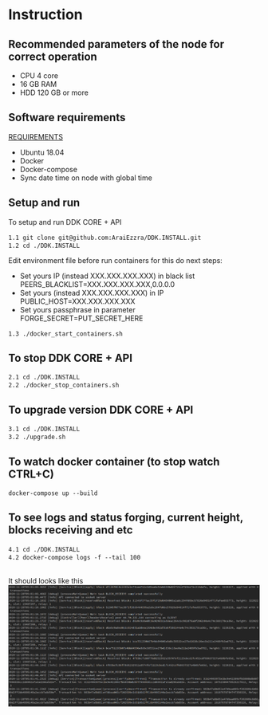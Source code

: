 # Instruction

## Recommended parameters of the node for correct operation

- CPU 4 core
- 16 GB RAM
- HDD 120 GB or more

## Software requirements
   [REQUIREMENTS](requirements.md#)

- Ubuntu 18.04
- Docker
- Docker-compose
- Sync date time on node with global time

## Setup and run

To setup and run DDK CORE + API

```text
1.1 git clone git@github.com:AraiEzzra/DDK.INSTALL.git
1.2 cd ./DDK.INSTALL
```

Edit environment file before run containers for this do next steps:

- Set yours IP (instead XXX.XXX.XXX.XXX) in black list PEERS_BLACKLIST=XXX.XXX.XXX.XXX,0.0.0.0
- Set yours (instead XXX.XXX.XXX.XXX) in IP PUBLIC_HOST=XXX.XXX.XXX.XXX
- Set yours passphrase in parameter FORGE_SECRET=PUT_SECRET_HERE

```text
1.3 ./docker_start_containers.sh
```

## To stop DDK CORE + API

```text
2.1 cd ./DDK.INSTALL
2.2 ./docker_stop_containers.sh
```

## To upgrade version DDK CORE + API

```text
3.1 cd ./DDK.INSTALL
3.2 ./upgrade.sh
```

## To watch docker container (to stop watch CTRL+C)

```text
docker-compose up --build
```
## To see logs and status forging, current height, blocks receiving and etc

```text
4.1 cd ./DDK.INSTALL
4.2 docker-compose logs -f --tail 100
```
<br>It should looks like this
<br>
<img src="https://github.com/zahedaziz/DDK.INSTALL/blob/master/forging%20status.png" width="800"/>

